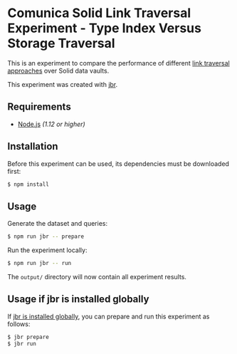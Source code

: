 # Comunica Solid Link Traversal Experiment - Type Index Versus Storage Traversal

This is an experiment to compare the performance of different [link traversal approaches](https://github.com/comunica/comunica-feature-link-traversal) over Solid data vaults.

This experiment was created with [jbr](https://github.com/rubensworks/jbr.js).

## Requirements

* [Node.js](https://nodejs.org/en/) _(1.12 or higher)_

## Installation

Before this experiment can be used, its dependencies must be downloaded first:

```bash
$ npm install
```

## Usage

Generate the dataset and queries:

```bash
$ npm run jbr -- prepare
```

Run the experiment locally:

```bash
$ npm run jbr -- run
```

The `output/` directory will now contain all experiment results.

## Usage if jbr is installed globally

If [jbr is installed globally](https://github.com/rubensworks/jbr.js/tree/master/packages/jbr#installation),
you can prepare and run this experiment as follows:

```bash
$ jbr prepare
$ jbr run
```
